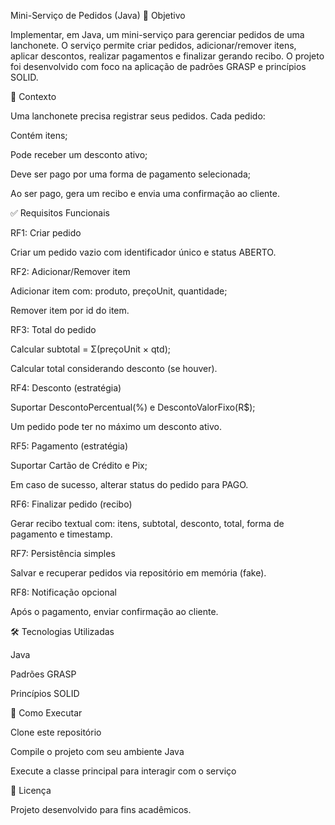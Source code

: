 Mini-Serviço de Pedidos (Java)
📌 Objetivo

Implementar, em Java, um mini-serviço para gerenciar pedidos de uma lanchonete.
O serviço permite criar pedidos, adicionar/remover itens, aplicar descontos, realizar pagamentos e finalizar gerando recibo.
O projeto foi desenvolvido com foco na aplicação de padrões GRASP e princípios SOLID.

📖 Contexto

Uma lanchonete precisa registrar seus pedidos.
Cada pedido:

Contém itens;

Pode receber um desconto ativo;

Deve ser pago por uma forma de pagamento selecionada;

Ao ser pago, gera um recibo e envia uma confirmação ao cliente.

✅ Requisitos Funcionais

RF1: Criar pedido

Criar um pedido vazio com identificador único e status ABERTO.

RF2: Adicionar/Remover item

Adicionar item com: produto, preçoUnit, quantidade;

Remover item por id do item.

RF3: Total do pedido

Calcular subtotal = Σ(preçoUnit × qtd);

Calcular total considerando desconto (se houver).

RF4: Desconto (estratégia)

Suportar DescontoPercentual(%) e DescontoValorFixo(R$);

Um pedido pode ter no máximo um desconto ativo.

RF5: Pagamento (estratégia)

Suportar Cartão de Crédito e Pix;

Em caso de sucesso, alterar status do pedido para PAGO.

RF6: Finalizar pedido (recibo)

Gerar recibo textual com: itens, subtotal, desconto, total, forma de pagamento e timestamp.

RF7: Persistência simples

Salvar e recuperar pedidos via repositório em memória (fake).

RF8: Notificação opcional

Após o pagamento, enviar confirmação ao cliente.

🛠 Tecnologias Utilizadas

Java

Padrões GRASP

Princípios SOLID

🚀 Como Executar

Clone este repositório

Compile o projeto com seu ambiente Java

Execute a classe principal para interagir com o serviço

📜 Licença

Projeto desenvolvido para fins acadêmicos.
